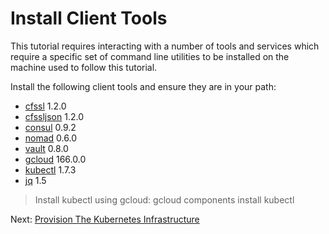 # Install Client Tools

This tutorial requires interacting with a number of tools and services which require a specific set of command line utilities to be installed on the machine used to follow this tutorial.

Install the following client tools and ensure they are in your path:

* [cfssl](https://github.com/cloudflare/cfssl) 1.2.0
* [cfssljson](https://github.com/cloudflare/cfssl) 1.2.0
* [consul](https://www.consul.io/downloads.html) 0.9.2
* [nomad](https://www.nomadproject.io/downloads.html) 0.6.0
* [vault](https://www.vaultproject.io/downloads.html) 0.8.0
* [gcloud](https://cloud.google.com/sdk/) 166.0.0
* [kubectl](https://cloud.google.com/sdk/docs/components) 1.7.3
* [jq](https://stedolan.github.io/jq/download/) 1.5

> Install kubectl using gcloud: gcloud components install kubectl

Next: [Provision The Kubernetes Infrastructure](03-kubernetes-infrastructure.md)
